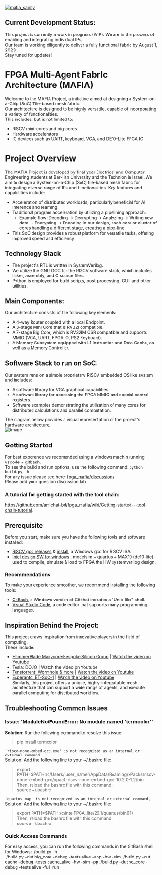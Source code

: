 [![mafia_sanity](https://github.com/amichai-bd/fpga_mafia/actions/workflows/mafia_sanity.yml/badge.svg)](https://github.com/amichai-bd/fpga_mafia/actions/workflows/mafia_sanity.yml)

## Current Development Status:
This project is currently a work in progress (WIP). We are in the process of enabling and integrating individual IPs.  
Our team is working diligently to deliver a fully functional fabric by August 1, 2023.  
Stay tuned for updates!  

# FPGA Multi-Agent FabrIc Architecture (MAFIA)
Welcome to the MAFIA Project, a initiative aimed at designing a System-on-a-Chip (SoC) Tile-based mesh fabric.  
Our architecture is designed to be highly versatile, capable of incorporating a variety of functionalities.  
This includes, but is not limited to:  
- RISCV mini-cores and big-cores
- Hardware accelerators
- IO devices such as UART, keyboard, VGA, and DE10-Lite FPGA IO

# Project Overview
The MAFIA Project is developed by final year Electrical and Computer Engineering students at Bar-Ilan University and the Technion in Israel.
We aim to design a System-on-a-Chip (SoC) tile-based mesh fabric for integrating diverse range of IPs and functionalities.
Key features and capabilities include:
- Acceleration of distributed workloads, particularly beneficial for AI inference and learning.
- Traditional program acceleration by utilizing a pipelining approach.
  - Example flow: Decoding -> Decrypting -> Analyzing -> Writing new data -> Encrypting -> Encoding
    In our design, each core or cluster of cores handling a different stage, creating a pipe-line
- This SoC design provides a robust platform for versatile tasks, offering improved speed and efficiency

## Technology Stack
- The project's RTL is written in SystemVerilog.
- We utilize the GNU GCC for the RISCV software stack, which includes linker, assembly, and C source files.
- Python is employed for build scripts, post-processing, GUI, and other utilities.

## Main Components:
Our architecture consists of the following key elements:
- A 4-way Router coupled with a local Endpoint.
- A 3-stage Mini Core that is RV32I compatible.
- A 7-stage Big Core, which is RV32IM CSR compatible and supports MMIO (VGA, UART, FPGA IO, PS2 Keyboard).
- A Memory Subsystem equipped with L1 Instruction and Data Cache, as well as a Memory Controller.

## Software Stack to run on SoC:
Our system runs on a simple proprietary RISCV embedded OS like system and includes:
- A software library for VGA graphical capabilities.
- A software library for accessing the FPGA MMIO and special control registers.
- Software examples demonstrating the utilization of many cores for distributed calculations and parallel computation.

The diagram below provides a visual representation of the project's hardware architecture.   
![image](https://user-images.githubusercontent.com/81047407/218485725-d4442e94-7129-48b9-92bb-8f2ce52a301c.png)


## Getting Started
For best exporence we recomended using a windows machin running vscode + gitbash.  
To see the build and run options, use the following command:
```python build.py -h ```  
For any issue please see here: [fpga_mafia/discussions](https://github.com/amichai-bd/fpga_mafia/discussions/101)  
Please add your question discussion tab
### A tutorial for getting started with the tool chain:  
https://github.com/amichai-bd/fpga_mafia/wiki/Getting-started---tool-chain-tutorial. 

## Prerequisite
Before you start, make sure you have the following tools and software installed:
- [RISCV gcc releases](https://github.com/xpack-dev-tools/riscv-none-embed-gcc-xpack/releases/) & [install](https://xpack.github.io/riscv-none-embed-gcc/install/), a Windows gcc for RISCV ISA.  
- [Intel design SW for windows](https://www.intel.com/content/www/us/en/software-kit/660907/intel-quartus-prime-lite-edition-design-software-version-20-1-1-for-windows.html) , modelsim + quartus + MAX10 (de10-lite). used to compile, simulate & load to FPGA the HW systemverilog design.  
### Recommendations
To make your experience smoother, we recommend installing the following tools:
- [GitBash](https://gitforwindows.org/), a Windows version of Git that includes a "Unix-like" shell.  
- [Visual Studio Code](https://code.visualstudio.com/download), a code editor that supports many programming languages.  


## Inspiration Behind the Project:  
This project draws inspiration from innovative players in the field of computing.  
These include:  
- [HammerBlade Manycore:Bespoke Silicon Group](https://www.bsg.ai/) | [Watch the video on Youtube](https://www.youtube.com/watch?v=gTM7Tc5DCA8)
- [Tesla: DOJO](https://www.tesla.com/AI) | [Watch the video on Youtube](https://www.youtube.com/watch?v=DSw3IwsgNnc)  
- [Tenstorrent: Wormhole & more](https://tenstorrent.com/) | [Watch the video on Youtube](https://www.youtube.com/watch?v=32CRYenTcdw)  
- [Esperanto: ET-SoC-1](https://www.esperanto.ai/)  | [Watch the video on Youtube](https://www.youtube.com/watch?v=5foT3huJ_Gg)  
Similarly, this project offers a unique, highly-integratable mesh architecture that can support a wide range of agents, and execute parallel computing for distributed workflow.

## Troubleshooting Common Issues
### Issue: 'ModuleNotFoundError: No module named 'termcolor''
**Solution**: Run the following command to resolve this issue:  
> pip install termcolor

``` 'riscv-none-embed-gcc.exe' is not recognized as an internal or external command ```  
Solution: Add the following line to your ~/.bashrc file:  
> export PATH=$PATH:/c/Users/'user_name'/AppData/Roaming/xPacks/riscv-none-embed-gcc/xpack-riscv-none-embed-gcc-10.2.0-1.2/bin   
Then, reload the bashrc file with this command:  
> source ~/.bashrc  

``` 'quartus_map' is not recognized as an internal or external command, ```
Solution: Add the following line to your ~/.bashrc file:  
> export PATH=$PATH:/c/intelFPGA_lite/20.1/quartus/bin64/   
Then, reload the bashrc file with this command:  
> source ~/.bashrc    

### Quick Access Commands
For easy access, you can run the following commands in the GitBash shell for Windows:
./build.py -h  
./build.py -dut big_core -debug -tests alive -app -hw -sim
./build.py -dut cache -debug -tests cache_alive -hw -sim -pp
./build.py -dut sc_core -debug -tests alive -full_run
